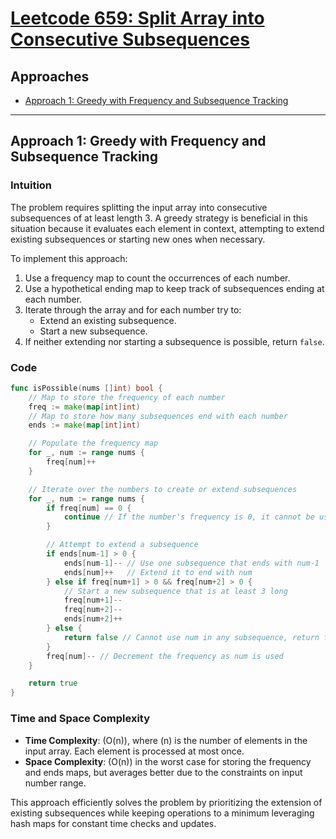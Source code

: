 # [Leetcode 659: Split Array into Consecutive Subsequences](https://leetcode.com/problems/split-array-into-consecutive-subsequences/)

## Approaches
- [Approach 1: Greedy with Frequency and Subsequence Tracking](#approach-1-greedy-with-frequency-and-subsequence-tracking)

---

## Approach 1: Greedy with Frequency and Subsequence Tracking

### Intuition
The problem requires splitting the input array into consecutive subsequences of at least length 3. A greedy strategy is beneficial in this situation because it evaluates each element in context, attempting to extend existing subsequences or starting new ones when necessary.

To implement this approach:
1. Use a frequency map to count the occurrences of each number.
2. Use a hypothetical ending map to keep track of subsequences ending at each number.
3. Iterate through the array and for each number try to:
    - Extend an existing subsequence.
    - Start a new subsequence.
4. If neither extending nor starting a subsequence is possible, return `false`.

### Code

```go
func isPossible(nums []int) bool {
    // Map to store the frequency of each number
    freq := make(map[int]int)
    // Map to store how many subsequences end with each number
    ends := make(map[int]int)

    // Populate the frequency map
    for _, num := range nums {
        freq[num]++
    }

    // Iterate over the numbers to create or extend subsequences
    for _, num := range nums {
        if freq[num] == 0 {
            continue // If the number's frequency is 0, it cannot be used
        }

        // Attempt to extend a subsequence
        if ends[num-1] > 0 {
            ends[num-1]-- // Use one subsequence that ends with num-1
            ends[num]++   // Extend it to end with num
        } else if freq[num+1] > 0 && freq[num+2] > 0 {
            // Start a new subsequence that is at least 3 long
            freq[num+1]--
            freq[num+2]--
            ends[num+2]++
        } else {
            return false // Cannot use num in any subsequence, return false
        }
        freq[num]-- // Decrement the frequency as num is used
    }

    return true
}
```

### Time and Space Complexity
- **Time Complexity**: \(O(n)\), where \(n\) is the number of elements in the input array. Each element is processed at most once.
- **Space Complexity**: \(O(n)\) in the worst case for storing the frequency and ends maps, but averages better due to the constraints on input number range.

This approach efficiently solves the problem by prioritizing the extension of existing subsequences while keeping operations to a minimum leveraging hash maps for constant time checks and updates.

